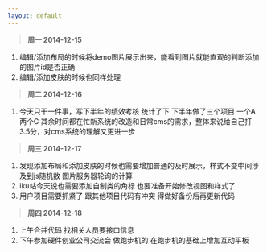 ```yaml
---
layout: default
---
```


>**周一 2014-12-15**

1. 编辑/添加布局的时候将demo图片展示出来，能看到图片就能直观的判断添加的图片id是否正确
2. 编辑/添加皮肤的时候也同样处理

>**周二 2014-12-16**

1. 今天只干一件事，写下半年的绩效考核 统计了下 下半年做了三个项目 一个A两个C 其余时间都在忙新系统的改造和日常cms的需求，整体来说给自己打3.5分，对cms系统的理解又更进一步


>**周三 2014-12-17**

1. 发现添加布局和添加皮肤的时候也需要增加普通的及时展示，样式不变中间涉及到js随机数 图片服务器轮询的计算
2. iku站今天说也需要添加自制类的角标 也要准备开始修改视图和样式了
3. 用户项目需要抓紧了 跟其他项目代码有冲突 得做好备份后再更新代码




>**周四 2014-12-18**

1. 上午合并代码 找相关人员要接口信息
2. 下午参加硬件创业公司交流会 做跑步机的 在跑步机的基础上增加互动平板




